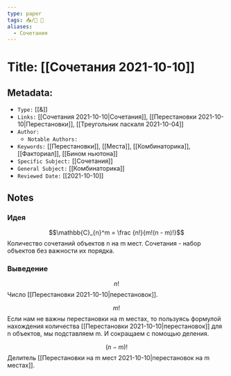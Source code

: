 ```yaml
---
type: paper
tags: 📥️/📜️ 🔢
aliases:
  - Сочетания
---
```




# Title: **[[Сочетания 2021-10-10]]**


## Metadata:

- `Type:` [[&]]
- `Links:` [[Сочетания 2021-10-10|Сочетания]], [[Перестановки 2021-10-10|Перестановки]], [[Треугольник паскаля 2021-10-04]]
- `Author:` 
	- `Notable Authors:` 
- `Keywords:` [[Перестановки]], [[Места]], [[Комбинаторика]], [[Факториал]], [[Бином ньютона]]
- `Specific Subject:` [[Сочетания]]
- `General Subject:` [[Комбинаторика]]
- `Reviewed Date:` [[2021-10-10]]

## Notes

### Идея
$$\mathbb{C}_{n}^m = \frac {n!}{m!(n - m)!}$$
Количество сочетаний объектов n на m мест.
Сочетания - набор объектов без важности их порядка.

### Выведение
$$n!$$
Число [[Перестановки 2021-10-10|перестановок]].

$$m!$$
Если нам не важны перестановки на m местах, то пользуясь формулой нахождения количества [[Перестановки 2021-10-10|перестановок]] для n объектов, мы подставляем m. И сокращаем c помощью деления.

$$(n - m)!$$
Делитель [[Перестановки на m мест 2021-10-10|перестановок на m местах]].